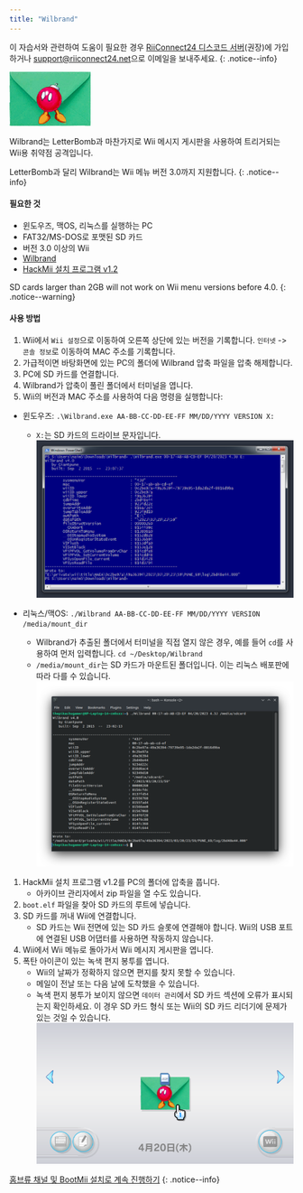 ```yaml
---
title: "Wilbrand"
---
```


이 자습서와 관련하여 도움이 필요한 경우 [RiiConnect24 디스코드 서버](https://discord.gg/rc24)(권장)에 가입하거나 [support@riiconnect24.net](mailto:support@riiconnect24.net)으로 이메일을 보내주세요.
{: .notice--info}

![Wilbrand](/images/wilbrand/icon.png)

Wilbrand는 LetterBomb과 마찬가지로 Wii 메시지 게시판을 사용하여 트리거되는 Wii용 취약점 공격입니다.

LetterBomb과 달리 Wilbrand는 Wii 메뉴 버전 3.0까지 지원합니다.
{: .notice--info}

#### 필요한 것

- 윈도우즈, 맥OS, 리눅스를 실행하는 PC
- FAT32/MS-DOS로 포맷된 SD 카드
- 버전 3.0 이상의 Wii
- [Wilbrand](https://static.wiidatabase.de/Wilbrand.zip)
- [HackMii 설치 프로그램 v1.2](https://bootmii.org/download/)

SD cards larger than 2GB will not work on Wii menu versions before 4.0.
{: .notice--warning}

#### 사용 방법

1.  Wii에서 `Wii 설정`으로 이동하여 오른쪽 상단에 있는 버전을 기록합니다. `인터넷` -> `콘솔 정보`로 이동하여 MAC 주소를 기록합니다.
1.  가급적이면 바탕화면에 있는 PC의 폴더에 Wilbrand 압축 파일을 압축 해제합니다.
1.  PC에 SD 카드를 연결합니다.
1.  Wilbrand가 압축이 풀린 폴더에서 터미널을 엽니다.
1.  Wii의 버전과 MAC 주소를 사용하여 다음 명령을 실행합니다:

- 윈도우즈: `.\Wilbrand.exe AA-BB-CC-DD-EE-FF MM/DD/YYYY VERSION X:`

  - `X:`는 SD 카드의 드라이브 문자입니다. ![윈도우즈에서 Wilbrand 실행](/images/wilbrand/windows.png)

- 리눅스/맥OS: `./Wilbrand AA-BB-CC-DD-EE-FF MM/DD/YYYY VERSION /media/mount_dir`
  - Wilbrand가 추출된 폴더에서 터미널을 직접 열지 않은 경우, 예를 들어 `cd`를 사용하여 먼저 입력합니다. `cd ~/Desktop/Wilbrand`
  - `/media/mount_dir`는 SD 카드가 마운트된 폴더입니다. 이는 리눅스 배포판에 따라 다를 수 있습니다. ![리눅스에서 Wilbrand 실행](/images/wilbrand/linux.png)

1.  HackMii 설치 프로그램 v1.2를 PC의 폴더에 압축을 풉니다.
    - 아카이브 관리자에서 zip 파일을 열 수도 있습니다.
1.  `boot.elf` 파일을 찾아 SD 카드의 루트에 넣습니다.
1.  SD 카드를 꺼내 Wii에 연결합니다.
    - SD 카드는 Wii 전면에 있는 SD 카드 슬롯에 연결해야 합니다. Wii의 USB 포트에 연결된 USB 어댑터를 사용하면 작동하지 않습니다.
1.  Wii에서 Wii 메뉴로 돌아가서 Wii 메시지 게시판을 엽니다.
1.  폭탄 아이콘이 있는 녹색 편지 봉투를 엽니다.
    - Wii의 날짜가 정확하지 않으면 편지를 찾지 못할 수 있습니다.
    - 메일이 전날 또는 다음 날에 도착했을 수 있습니다.
    - 녹색 편지 봉투가 보이지 않으면 `데이터 관리`에서 SD 카드 섹션에 오류가 표시되는지 확인하세요. 이 경우 SD 카드 형식 또는 Wii의 SD 카드 리더기에 문제가 있는 것일 수 있습니다. ![Natural habitat의 Wilbrand](/images/wilbrand/msgboard.png)

[홈브류 채널 및 BootMii 설치로 계속 진행하기](hbc)
{: .notice--info}
